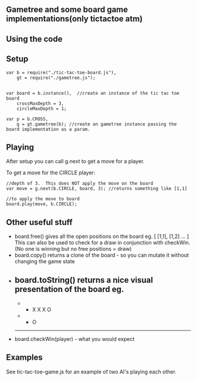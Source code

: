 ## Gametree and some board game implementations(only tictactoe atm)

Using the code
------------------

Setup
-------

    var b = require("./tic-tac-toe-board.js"),
        gt = require("./gametree.js");


    var board = b.instance(),  //create an instance of the tic tac toe board
        crossMaxDepth = 3,
        circleMaxDepth = 1;

    var p = b.CROSS,
        g = gt.gametree(b); //create an gametree instance passing the board implementation as a param.

Playing
---------

After setup you can call g.next to get a move for a player.

To get a move for the CIRCLE player:

    //depth of 3.  This does NOT apply the move on the board
    var move = g.next(b.CIRCLE, board, 3); //returns something like [1,1]

    //to apply the move to board
    board.play(move, b.CIRCLE);

Other useful stuff
-------------------

 - board.free() gives all the open positions on the board eg. [ [1,1], [1,2] ... ]
   This can also be used to check for a draw in conjunction with checkWin. (No one is winning but no free positions = draw)
 - board.copy() returns a clone of the board - so you can mutate it without changing the game state
 - board.toString() returns a nice visual presentation of the board eg.
      ------
      - - X
      X X O
      - - O
      ------
- board.checkWin(player) - what you would expect


Examples
------------
See tic-tac-toe-game.js for an example of two AI's playing each other.
